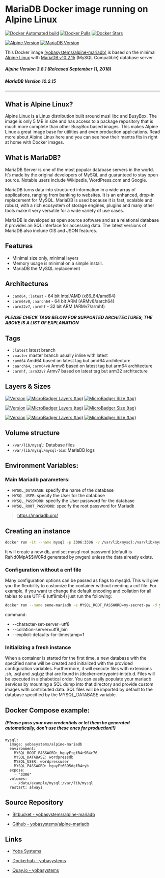 # MariaDB Docker image running on Alpine Linux

[![Docker Automated build](https://img.shields.io/docker/automated/yobasystems/alpine-mariadb.svg?style=for-the-badge&logo=docker)](https://hub.docker.com/r/yobasystems/alpine-mariadb/)
[![Docker Pulls](https://img.shields.io/docker/pulls/yobasystems/alpine-mariadb.svg?style=for-the-badge&logo=docker)](https://hub.docker.com/r/yobasystems/alpine-mariadb/)
[![Docker Stars](https://img.shields.io/docker/stars/yobasystems/alpine-mariadb.svg?style=for-the-badge&logo=docker)](https://hub.docker.com/r/yobasystems/alpine-mariadb/)

[![Alpine Version](https://img.shields.io/badge/Alpine%20version-v3.8.1-green.svg?style=for-the-badge)](http://alpinelinux.org/)
[![MariaDB Version](https://img.shields.io/badge/Mariadb%20version-v10.2.15-green.svg?style=for-the-badge)](https://mariadb.org/)


This Docker image [(yobasystems/alpine-mariadb)](https://hub.docker.com/r/yobasystems/alpine-mariadb/) is based on the minimal [Alpine Linux](https://alpinelinux.org/) with [MariaDB v10.2.15](https://mariadb.org/) (MySQL Compatible) database server.

##### Alpine Version 3.8.1 (Released September 11, 2018)
##### MariaDB Version 10.2.15

----

## What is Alpine Linux?
Alpine Linux is a Linux distribution built around musl libc and BusyBox. The image is only 5 MB in size and has access to a package repository that is much more complete than other BusyBox based images. This makes Alpine Linux a great image base for utilities and even production applications. Read more about Alpine Linux here and you can see how their mantra fits in right at home with Docker images.

## What is MariaDB?
MariaDB Server is one of the most popular database servers in the world. It’s made by the original developers of MySQL and guaranteed to stay open source. Notable users include Wikipedia, WordPress.com and Google.

MariaDB turns data into structured information in a wide array of applications, ranging from banking to websites. It is an enhanced, drop-in replacement for MySQL. MariaDB is used because it is fast, scalable and robust, with a rich ecosystem of storage engines, plugins and many other tools make it very versatile for a wide variety of use cases.

MariaDB is developed as open source software and as a relational database it provides an SQL interface for accessing data. The latest versions of MariaDB also include GIS and JSON features.

## Features

  * Minimal size only, minimal layers
  * Memory usage is minimal on a simple install.
  * MariaDB the MySQL replacement


## Architectures

* ```:amd64```, ```:latest``` - 64 bit Intel/AMD (x86_64/amd64)
* ```:arm64v8```, ```:aarch64``` - 64 bit ARM (ARMv8/aarch64)
* ```:arm32v7```, ```:armhf``` - 32 bit ARM (ARMv7/armhf)

##### PLEASE CHECK TAGS BELOW FOR SUPPORTED ARCHITECTURES, THE ABOVE IS A LIST OF EXPLANATION

## Tags

* ```:latest``` latest branch
* ```:master``` master branch usually inline with latest
* ```:amd64``` Amd64 based on latest tag but amd64 architecture
* ```:aarch64```, ```:arm64v8``` Armv8 based on latest tag but arm64 architecture
* ```:armhf```, ```:arm32v7``` Armv7 based on latest tag but arm32 architecture

## Layers & Sizes

[![Version](https://img.shields.io/badge/version-amd64-blue.svg?style=for-the-badge)](https://hub.docker.com/r/yobasystems/alpine-mariadb/) [![MicroBadger Layers (tag)](https://img.shields.io/microbadger/layers/yobasystems/alpine-mariadb/amd64.svg?style=for-the-badge)](https://hub.docker.com/r/yobasystems/alpine-mariadb/) [![MicroBadger Size (tag)](https://img.shields.io/microbadger/image-size/yobasystems/alpine-mariadb/amd64.svg?style=for-the-badge)](https://hub.docker.com/r/yobasystems/alpine-mariadb/)

[![Version](https://img.shields.io/badge/version-aarch64-blue.svg?style=for-the-badge)](https://hub.docker.com/r/yobasystems/alpine-mariadb/) [![MicroBadger Layers (tag)](https://img.shields.io/microbadger/layers/yobasystems/alpine-mariadb/aarch64.svg?style=for-the-badge)](https://hub.docker.com/r/yobasystems/alpine-mariadb/) [![MicroBadger Size (tag)](https://img.shields.io/microbadger/image-size/yobasystems/alpine-mariadb/aarch64.svg?style=for-the-badge)](https://hub.docker.com/r/yobasystems/alpine-mariadb/)

[![Version](https://img.shields.io/badge/version-armhf-blue.svg?style=for-the-badge)](https://hub.docker.com/r/yobasystems/alpine-mariadb/) [![MicroBadger Layers (tag)](https://img.shields.io/microbadger/layers/yobasystems/alpine-mariadb/armhf.svg?style=for-the-badge)](https://hub.docker.com/r/yobasystems/alpine-mariadb/) [![MicroBadger Size (tag)](https://img.shields.io/microbadger/image-size/yobasystems/alpine-mariadb/armhf.svg?style=for-the-badge)](https://hub.docker.com/r/yobasystems/alpine-mariadb/)



## Volume structure

* `/var/lib/mysql`: Database files
* `/var/lib/mysql/mysql-bin`: MariaDB logs


## Environment Variables:

### Main Mariadb parameters:
* `MYSQL_DATABASE`: specify the name of the database
* `MYSQL_USER`: specify the User for the database
* `MYSQL_PASSWORD`: specify the User password for the database
* `MYSQL_ROOT_PASSWORD`: specify the root password for Mariadb

> https://mariadb.org/

## Creating an instance


```bash
docker run -it --name mysql -p 3306:3306 -v /var/lib/mysql:/var/lib/mysql -e MYSQL_DATABASE=wordpressdb -e MYSQL_USER=wordpressuser -e MYSQL_PASSWORD=hguyFt6S95dgfR4ryb -e MYSQL_ROOT_PASSWORD=hguyFtgfR4r9R4r76 yobasystems/alpine-mariadb

```

It will create a new db, and set mysql root password (default is RaNd0MpA$$W0Rd generated by pwgen) unless the data already exists.

### Configuration without a cnf file
Many configuration options can be passed as flags to mysqld. This will give you the flexibility to customize the container without needing a cnf file. For example, if you want to change the default encoding and collation for all tables to use UTF-8 (utf8mb4) just run the following:

```bash
docker run --name some-mariadb -e MYSQL_ROOT_PASSWORD=my-secret-pw -d yobasystems/alpine-mariadb --character-set-server=utf8mb4 --collation-server=utf8mb4_unicode_ci
```

command:
  - --character-set-server=utf8
  - --collation-server=utf8_bin
  - --explicit-defaults-for-timestamp=1

### Initializing a fresh instance
When a container is started for the first time, a new database with the specified name will be created and initialized with the provided configuration variables. Furthermore, it will execute files with extensions .sh, .sql and .sql.gz that are found in /docker-entrypoint-initdb.d. Files will be executed in alphabetical order. You can easily populate your mariadb services by mounting a SQL dump into that directory and provide custom images with contributed data. SQL files will be imported by default to the database specified by the MYSQL_DATABASE variable.


## Docker Compose example:

##### (Please pass your own credentials or let them be generated automatically, don't use these ones for production!!)

```yalm
mysql:
  image: yobasystems/alpine-mariadb
  environment:
    MYSQL_ROOT_PASSWORD: hguyFtgfR4r9R4r76
    MYSQL_DATABASE: wordpressdb
    MYSQL_USER: wordpressuser
    MYSQL_PASSWORD: hguyFt6S95dgfR4ryb
  expose:
    - "3306"
  volumes:
    - /data/example/mysql:/var/lib/mysql
  restart: always
```

## Source Repository

* [Bitbucket - yobasystems/alpine-mariadb](https://bitbucket.org/yobasystems/alpine-mariadb/)

* [Github - yobasystems/alpine-mariadb](https://github.com/yobasystems/alpine-mariadb)

## Links

* [Yoba Systems](https://www.yobasystems.co.uk/)

* [Dockerhub - yobasystems](https://hub.docker.com/u/yobasystems/)

* [Quay.io - yobasystems](https://quay.io/organization/yobasystems)
